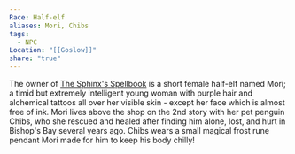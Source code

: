 ```yaml
---
Race: Half-elf
aliases: Mori, Chibs
tags:
  - NPC
Location: "[[Goslow]]"
share: "true"
---
```

The owner of [The Sphinx's Spellbook](../Locations/The%20Sphinx's%20Spellbook.md) is a short female half-elf named Mori; a timid but extremely intelligent young woman with purple hair and alchemical tattoos all over her visible skin - except her face which is almost free of ink. Mori lives above the shop on the 2nd story with her pet penguin Chibs, who she rescued and healed after finding him alone, lost, and hurt in Bishop's Bay several years ago. Chibs wears a small magical frost rune pendant Mori made for him to keep his body chilly!